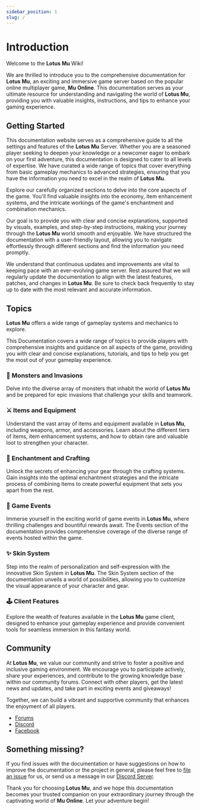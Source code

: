 ```yaml
---
sidebar_position: 1
slug: /
---
```


# Introduction

Welcome to the **Lotus Mu** Wiki!

We are thrilled to introduce you to the comprehensive documentation for **Lotus Mu**, an exciting and immersive game server based on the popular online multiplayer game, **Mu Online**. This documentation serves as your ultimate resource for understanding and navigating the world of **Lotus Mu**, providing you with valuable insights, instructions, and tips to enhance your gaming experience.

## Getting Started

This documentation website serves as a comprehensive guide to all the settings and features of the **Lotus Mu** Server. Whether you are a seasoned player seeking to deepen your knowledge or a newcomer eager to embark on your first adventure, this documentation is designed to cater to all levels of expertise. We have curated a wide range of topics that cover everything from basic gameplay mechanics to advanced strategies, ensuring that you have the information you need to excel in the realm of **Lotus Mu**.

Explore our carefully organized sections to delve into the core aspects of the game. You'll find valuable insights into the economy, item enhancement systems, and the intricate workings of the game's enchantment and combination mechanics.

Our goal is to provide you with clear and concise explanations, supported by visuals, examples, and step-by-step instructions, making your journey through the **Lotus Mu** world smooth and enjoyable. We have structured the documentation with a user-friendly layout, allowing you to navigate effortlessly through different sections and find the information you need promptly.

We understand that continuous updates and improvements are vital to keeping pace with an ever-evolving game server. Rest assured that we will regularly update the documentation to align with the latest features, patches, and changes in **Lotus Mu**. Be sure to check back frequently to stay up to date with the most relevant and accurate information.

## Topics

**Lotus Mu** offers a wide range of gameplay systems and mechanics to explore.

This Documentation covers a wide range of topics to provide players with comprehensive insights and guidance on all aspects of the game, providing you with clear and concise explanations, tutorials, and tips to help you get the most out of your gameplay experience.

### 🐉 Monsters and Invasions

Delve into the diverse array of monsters that inhabit the world of **Lotus Mu** and be prepared for epic invasions that challenge your skills and teamwork. 

### ⚔️ Items and Equipment

Understand the vast array of items and equipment available in **Lotus Mu**, including weapons, armor, and accessories. Learn about the different tiers of items, item enhancement systems, and how to obtain rare and valuable loot to strengthen your character.

### 💫 Enchantment and Crafting

Unlock the secrets of enhancing your gear through the crafting systems. Gain insights into the optimal enchantment strategies and the intricate process of combining items to create powerful equipment that sets you apart from the rest.

### 🏹 Game Events

Immerse yourself in the exciting world of game events in **Lotus Mu**, where thrilling challenges and bountiful rewards await. The Events section of the documentation provides comprehensive coverage of the diverse range of events hosted within the game.

### ✨ Skin System

Step into the realm of personalization and self-expression with the innovative Skin System in **Lotus Mu**. The Skin System section of the documentation unveils a world of possibilities, allowing you to customize the visual appearance of your character and gear.

### 🕹️ Client Features

Explore the wealth of features available in the **Lotus Mu** game client, designed to enhance your gameplay experience and provide convenient tools for seamless immersion in this fantasy world.

## Community

At **Lotus Mu**, we value our community and strive to foster a positive and inclusive gaming environment. We encourage you to participate actively, share your experiences, and contribute to the growing knowledge base within our community forums. Connect with other players, get the latest news and updates, and take part in exciting events and giveaways!

Together, we can build a vibrant and supportive community that enhances the enjoyment of all players.

- [Forums](https://forum.lotusmu.org)
- [Discord](https://discord.com/HQGpHQ69uc)
- [Facebook](#)

## Something missing?

If you find issues with the documentation or have suggestions on how to improve the documentation or the project in general, please feel free to [file an issue](https://lotusmu.org/support) for us, or send us a message in our [Discord Server](https://discord.com/HQGpHQ69uc).

Thank you for choosing **Lotus Mu**, and we hope this documentation becomes your trusted companion on your extraordinary journey through the captivating world of **Mu Online**. Let your adventure begin!